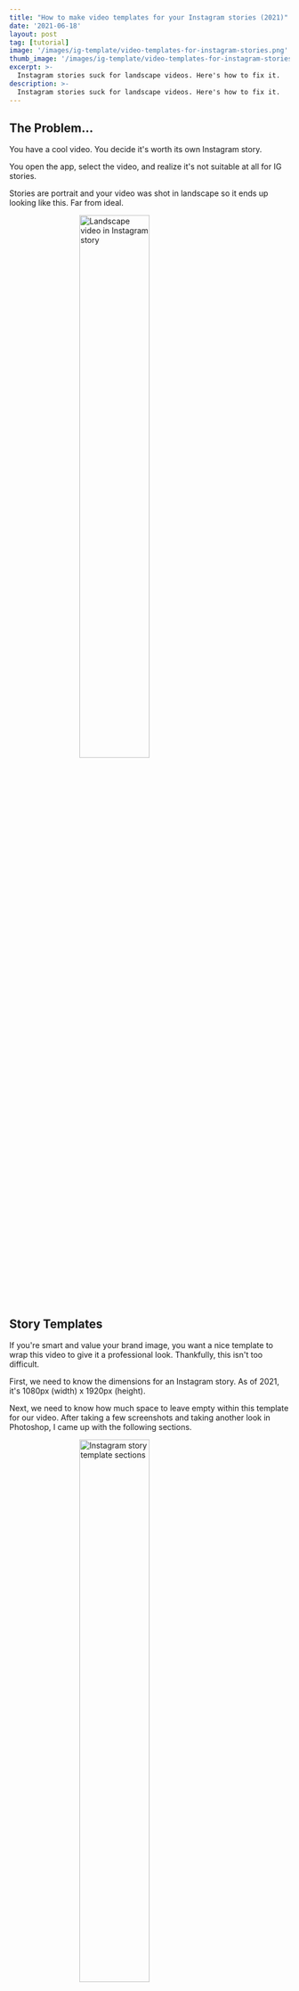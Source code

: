 ```yaml
---
title: "How to make video templates for your Instagram stories (2021)"
date: '2021-06-18'
layout: post
tag: [tutorial]
image: '/images/ig-template/video-templates-for-instagram-stories.png'
thumb_image: '/images/ig-template/video-templates-for-instagram-stories.png'
excerpt: >-
  Instagram stories suck for landscape videos. Here's how to fix it.
description: >-
  Instagram stories suck for landscape videos. Here's how to fix it.
---
```


## The Problem...

You have a cool video. You decide it's worth its own Instagram story.

You open the app, select the video, and realize it's not suitable at all for IG stories.

Stories are portrait and your video was shot in landscape so it ends up looking like this. Far from ideal.

<img src="/images/ig-template/video.png" alt="Landscape video in Instagram story" style="display: block; width: 50%; margin: 0 auto;"/>

## Story Templates

If you're smart and value your brand image, you want a nice template to wrap this video to give it a professional look. Thankfully, this isn't too difficult.

First, we need to know the dimensions for an Instagram story. As of 2021, it's 1080px (width) x 1920px (height).

Next, we need to know how much space to leave empty within this template for our video. After taking a few screenshots and taking another look in Photoshop, I came up with the following sections.

<img src="/images/ig-template/template-sections.png" alt="Instagram story template sections" style="display: block; width: 50%; margin: 0 auto;"/>

This should be straightforward enough. In the middle grey section is a 1080px (width) x 600px (height) section for our video. The top and bottom sections are both 1080px (width) x 660px (height) which is where you get to be creative.

Here's what my finished template looks like with the middle section left as transparent for my videos.

<img src="/images/ig-template/template.png" alt="My Instagram story template" style="display: block; width: 50%; margin: 0 auto;"/>

## How to Use Your Story Template

Now that your template is ready we can add it to our video.

First you'll need to create an IG story and select your video. You should see something like this.

<img src="/images/ig-template/step-1.png" alt="Add template to IG Story - Step 1" style="display: block; width: 50%; margin: 0 auto;"/>

Next you'll need to switch to your Photos app, click the share icon, and select "Copy Photo".

Switch back to Instagram, tap the screen to open the text input, and click "Paste" to add your template.

<img src="/images/ig-template/step-2.png" alt="Add template to IG Story - Step 2" style="display: block; width: 50%; margin: 0 auto;"/>

Once the image has been pasted, you should see your template above your video.

<img src="/images/ig-template/step-3.png" alt="Add template to IG Story - Step 3" style="display: block; width: 50%; margin: 0 auto;"/>

Now you can simply touch the template image and pinch to scale it until your video fits nicely within the template.

<img src="/images/ig-template/step-4.png" alt="Add template to IG Story - Step 4" style="display: block; width: 50%; margin: 0 auto;"/>

## Conclusion

This is definitely a bit hacky but it does work. If you make your own IG templates, I'd love to see them. Feel free to [DM me on Instagram](https://www.instagram.com/adamjmorgan/).

If you don't feel capable enough to make one of these on your own, [DM me on Instagram](https://www.instagram.com/adamjmorgan/) and we'll see if we can work something out.
